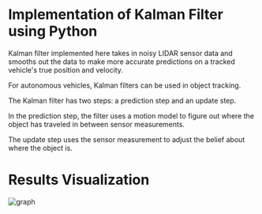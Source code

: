 # Implementation of Kalman Filter using Python

Kalman filter implemented here takes in noisy LIDAR sensor data and smooths out the data to make more accurate predictions on a tracked vehicle's true position and velocity.

For autonomous vehicles, Kalman filters can be used in object tracking.

The Kalman filter has two steps: a prediction step and an update step.

In the prediction step, the filter uses a motion model to figure out where the object has traveled in between sensor measurements. 

The update step uses the sensor measurement to adjust the belief about where the object is.

# Results Visualization 

![graph](https://user-images.githubusercontent.com/25223180/46580459-c5346e00-ca42-11e8-9760-034e255f8564.png)

